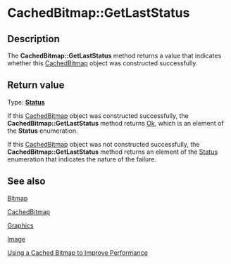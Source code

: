 # CachedBitmap::GetLastStatus

## Description

The **CachedBitmap::GetLastStatus** method returns a value that indicates whether this
[CachedBitmap](https://learn.microsoft.com/windows/desktop/api/gdiplusheaders/nl-gdiplusheaders-cachedbitmap) object was constructed successfully.

## Return value

Type: **[Status](https://learn.microsoft.com/windows/desktop/api/gdiplustypes/ne-gdiplustypes-status)**

If this
[CachedBitmap](https://learn.microsoft.com/windows/desktop/api/gdiplusheaders/nl-gdiplusheaders-cachedbitmap) object was constructed successfully, the
**CachedBitmap::GetLastStatus** method returns [Ok](https://learn.microsoft.com/windows/desktop/api/gdiplustypes/ne-gdiplustypes-status), which is an element of the
**Status** enumeration.

If this
[CachedBitmap](https://learn.microsoft.com/windows/desktop/api/gdiplusheaders/nl-gdiplusheaders-cachedbitmap) object was not constructed successfully, the **CachedBitmap::GetLastStatus** method returns an element of the
[Status](https://learn.microsoft.com/windows/desktop/api/gdiplustypes/ne-gdiplustypes-status) enumeration that indicates the nature of the failure.

## See also

[Bitmap](https://learn.microsoft.com/windows/desktop/api/gdiplusheaders/nl-gdiplusheaders-bitmap)

[CachedBitmap](https://learn.microsoft.com/windows/desktop/api/gdiplusheaders/nl-gdiplusheaders-cachedbitmap)

[Graphics](https://learn.microsoft.com/windows/desktop/api/gdiplusgraphics/nl-gdiplusgraphics-graphics)

[Image](https://learn.microsoft.com/windows/desktop/api/gdiplusheaders/nl-gdiplusheaders-image)

[Using a Cached Bitmap to Improve Performance](https://learn.microsoft.com/windows/desktop/gdiplus/-gdiplus-using-a-cached-bitmap-to-improve-performance-use)